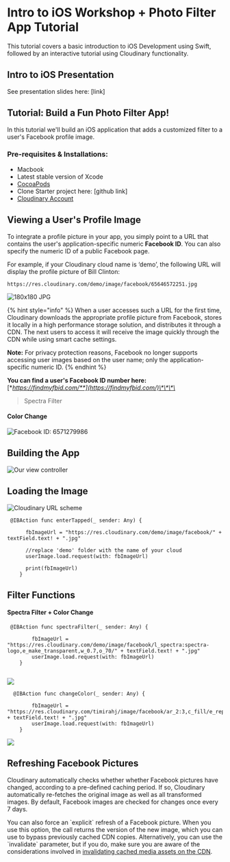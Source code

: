 # Intro to iOS Workshop + Photo Filter App Tutorial

This tutorial covers a basic introduction to iOS Development using Swift, followed by an interactive tutorial using Cloudinary functionality.

## Intro to iOS Presentation

See presentation slides here: \[link\]

## Tutorial: Build a Fun Photo Filter App!

In this tutorial we'll build an iOS application that adds a customized filter to a user's Facebook profile image.

### Pre-requisites & Installations:

* Macbook
* Latest stable version of Xcode
* [CocoaPods](https://cocoapods.org/)
* Clone Starter project here: \[github link\]
* [Cloudinary Account](https://www.cloudinary.com)

## Viewing a User's Profile Image

To integrate a profile picture in your app, you simply point to a URL that contains the user's application-specific numeric **Facebook ID**. You can also specify the numeric ID of a public Facebook page.

For example, if your Cloudinary cloud name is ‘demo’, the following URL will display the profile picture of Bill Clinton:

```
https://res.cloudinary.com/demo/image/facebook/65646572251.jpg
```

![180x180 JPG](../.gitbook/assets/65646572251.jpg)

{% hint style="info" %}
When a user accesses such a URL for the first time, Cloudinary downloads the appropriate profile picture from Facebook, stores it locally in a high performance storage solution, and distributes it through a CDN. The next users to access it will receive the image quickly through the CDN while using smart cache settings.

**Note:** For privacy protection reasons, Facebook no longer supports accessing user images based on the user name; only the application-specific numeric ID.
{% endhint %}

**You can find a user's Facebook ID number here:** [**https://findmyfbid.com/**](https://findmyfbid.com/)\*\*\*\*

> Spectra Filter

#### Color Change

![Facebook ID: 6571279986](../.gitbook/assets/6571279986.png)

## Building the App

![Our view controller](../.gitbook/assets/screen-shot-2018-07-28-at-11.11.04-am.png)

## Loading the Image

![Cloudinary URL scheme](../.gitbook/assets/screen-shot-2018-07-28-at-11.12.54-am.png)

```text
 @IBAction func enterTapped(_ sender: Any) {
        
      fbImageUrl = "https://res.cloudinary.com/demo/image/facebook/" + textField.text! + ".jpg"
        
      //replace 'demo' folder with the name of your cloud
      userImage.load.request(with: fbImageUrl)
        
      print(fbImageUrl)
    }
```

## Filter Functions

#### Spectra Filter  +  Color Change

```
 @IBAction func spectraFilter(_ sender: Any) {
        
        fbImageUrl = "https://res.cloudinary.com/demo/image/facebook/l_spectra:spectra-logo,e_make_transparent,w_0.7,o_70/" + textField.text! + ".jpg"
        userImage.load.request(with: fbImageUrl)        
    }
    
```

![](../.gitbook/assets/6571279986.jpg)

```text
  @IBAction func changeColor(_ sender: Any) {
        
        fbImageUrl = "https://res.cloudinary.com/timirahj/image/facebook/ar_2:3,c_fill/e_replace_color:green:55:red/" + textField.text! + ".jpg"
        userImage.load.request(with: fbImageUrl)        
    }
```

![](../.gitbook/assets/6571279986-1.jpg)

## Refreshing Facebook Pictures

Cloudinary automatically checks whether whether Facebook pictures have changed, according to a pre-defined caching period. If so, Cloudinary automatically re-fetches the original image as well as all transformed images. By default, Facebook images are checked for changes once every 7 days.

You can also force an \`explicit\` refresh of a Facebook picture. When you use this option, the call returns the version of the new image, which you can use to bypass previously cached CDN copies. Alternatively, you can use the \`invalidate\` parameter, but if you do, make sure you are aware of the considerations involved in [invalidating cached media assets on the CDN](https://cloudinary.com/documentation/upload_images#invalidating_cached_media_assets_on_the_cdn).

